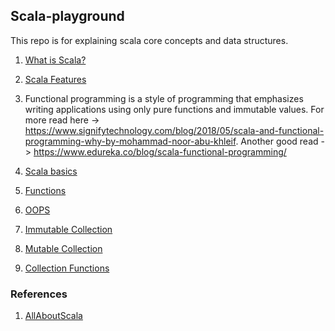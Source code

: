 ## Scala-playground
This repo is for explaining scala core concepts and data structures.

1. [What is Scala?](http://allaboutscala.com/tutorials/scala-introduction/learn-scala-programming-language/)

2. [Scala Features](http://allaboutscala.com/tutorials/scala-introduction/scala-functional-programming-features/)

3. Functional programming is a style of programming that emphasizes writing applications using only pure functions and immutable values.
For more read here -> https://www.signifytechnology.com/blog/2018/05/scala-and-functional-programming-why-by-mohammad-noor-abu-khleif. 
Another good read -> https://www.edureka.co/blog/scala-functional-programming/
 
4. [Scala basics](https://github.com/BParesh89/scala-playground/tree/master/src/main/scala/scalabasics)

5. [Functions](https://github.com/BParesh89/scala-playground/tree/master/src/main/scala/functions)

6. [OOPS](https://github.com/BParesh89/scala-playground/tree/master/src/main/scala/oops)

7. [Immutable Collection](https://github.com/BParesh89/scala-playground/tree/master/src/main/scala/immutablecollection)

8. [Mutable Collection](https://github.com/BParesh89/scala-playground/tree/master/src/main/scala/mutablecollection)

9. [Collection Functions](https://github.com/BParesh89/scala-playground/tree/master/src/main/scala/collectionfunctions)
### References
1. [AllAboutScala](http://allaboutscala.com/)

